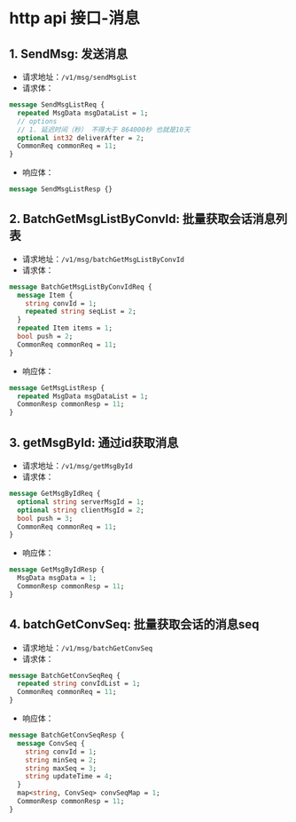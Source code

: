 # http api 接口-消息

## 1. SendMsg: 发送消息

- 请求地址：`/v1/msg/sendMsgList`
- 请求体：

```protobuf
message SendMsgListReq {
  repeated MsgData msgDataList = 1;
  // options
  // 1. 延迟时间（秒） 不得大于 864000秒 也就是10天
  optional int32 deliverAfter = 2;
  CommonReq commonReq = 11;
}
```

- 响应体：

```protobuf
message SendMsgListResp {}
```

## 2. BatchGetMsgListByConvId: 批量获取会话消息列表

- 请求地址：`/v1/msg/batchGetMsgListByConvId`
- 请求体：

```protobuf
message BatchGetMsgListByConvIdReq {
  message Item {
    string convId = 1;
    repeated string seqList = 2;
  }
  repeated Item items = 1;
  bool push = 2;
  CommonReq commonReq = 11;
}
```

- 响应体：

```protobuf
message GetMsgListResp {
  repeated MsgData msgDataList = 1;
  CommonResp commonResp = 11;
}
```

## 3. getMsgById: 通过id获取消息

- 请求地址：`/v1/msg/getMsgById`
- 请求体：

```protobuf
message GetMsgByIdReq {
  optional string serverMsgId = 1;
  optional string clientMsgId = 2;
  bool push = 3;
  CommonReq commonReq = 11;
}
```

- 响应体：

```protobuf
message GetMsgByIdResp {
  MsgData msgData = 1;
  CommonResp commonResp = 11;
}
```

## 4. batchGetConvSeq: 批量获取会话的消息seq

- 请求地址：`/v1/msg/batchGetConvSeq`
- 请求体：

```protobuf
message BatchGetConvSeqReq {
  repeated string convIdList = 1;
  CommonReq commonReq = 11;
}
```

- 响应体：

```protobuf
message BatchGetConvSeqResp {
  message ConvSeq {
    string convId = 1;
    string minSeq = 2;
    string maxSeq = 3;
    string updateTime = 4;
  }
  map<string, ConvSeq> convSeqMap = 1;
  CommonResp commonResp = 11;
}
```